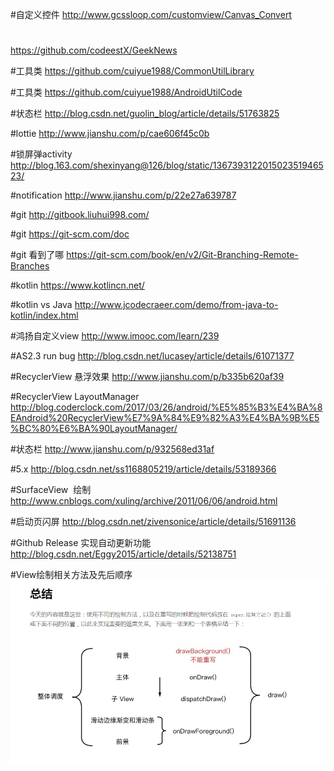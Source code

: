 
#自定义控件
http://www.gcssloop.com/customview/Canvas_Convert

#
https://github.com/codeestX/GeekNews

#工具类
https://github.com/cuiyue1988/CommonUtilLibrary

#工具类
https://github.com/cuiyue1988/AndroidUtilCode

#状态栏
http://blog.csdn.net/guolin_blog/article/details/51763825

#lottie
http://www.jianshu.com/p/cae606f45c0b

#锁屏弹activity
http://blog.163.com/shexinyang@126/blog/static/136739312201502351946523/

#notification
http://www.jianshu.com/p/22e27a639787

#git
http://gitbook.liuhui998.com/

#git
https://git-scm.com/doc

#git 看到了哪
https://git-scm.com/book/en/v2/Git-Branching-Remote-Branches

#kotlin
https://www.kotlincn.net/

#kotlin vs Java
http://www.jcodecraeer.com/demo/from-java-to-kotlin/index.html

#鸿扬自定义view
http://www.imooc.com/learn/239


#AS2.3 run bug
http://blog.csdn.net/lucasey/article/details/61071377

#RecyclerView 悬浮效果
http://www.jianshu.com/p/b335b620af39

#RecyclerView LayoutManager
http://blog.coderclock.com/2017/03/26/android/%E5%85%B3%E4%BA%8EAndroid%20RecyclerView%E7%9A%84%E9%82%A3%E4%BA%9B%E5%BC%80%E6%BA%90LayoutManager/

#状态栏
http://www.jianshu.com/p/932568ed31af

#5.x
http://blog.csdn.net/ss1168805219/article/details/53189366

#SurfaceView  绘制
http://www.cnblogs.com/xuling/archive/2011/06/06/android.html

#启动页闪屏
http://blog.csdn.net/zivensonice/article/details/51691136

#Github Release 实现自动更新功能
http://blog.csdn.net/Eggy2015/article/details/52138751

#View绘制相关方法及先后顺序
![View绘制相关方法及先后顺序](_hencoder_view_draw.png)
